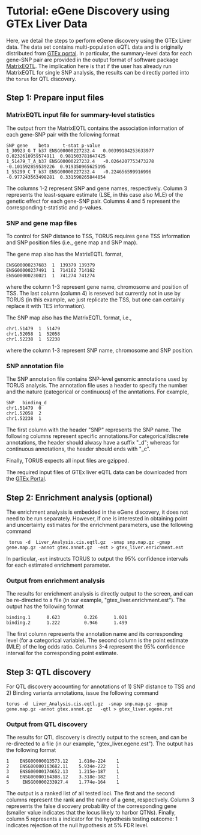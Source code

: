 # Tutorial: eGene Discovery using GTEx Liver Data 

Here, we detail the steps to perform eGene discovery using the GTEx Liver data. The data set contains multi-population eQTL data and is originally distributed from [GTEx portal](http://gtexportal.org/home/). In particular, the summary-level data for each gene-SNP pair are provided in the output format of software package [MatrixEQTL](http://www.bios.unc.edu/research/genomic_software/Matrix_eQTL/).
The implication here is that if the user has already run MatrixEQTL for single SNP analysis, the results can be directly ported into the ```torus``` for QTL discovery. 




## Step 1: Prepare input files

### MatrixEQTL input file for summary-level statistics
The output from the MatrixEQTL contains the association information of each gene-SNP pair with the following format
```
SNP	gene	beta	 t-stat	p-value
1_30923_G_T_b37	ENSG00000227232.4	0.00399184253633977	0.0232610959574911	0.981503781647425
1_51479_T_A_b37	ENSG00000227232.4	-0.0264207753473278	-0.101592859539226	0.919350965625195
1_55299_C_T_b37	ENSG00000227232.4	-0.224656599916996	-0.977243563498281	0.331590265844854

```
The columns 1-2 represent SNP and gene names, respectively. Column 3 represents the least-square estimate (LSE, in this case also MLE) of the genetic effect for each gene-SNP pair. Columns 4 and 5 represent the corresponding t-statistic and p-values. 

### SNP and gene map files

To control for SNP distance to TSS, TORUS requires gene TSS information and SNP position files (i.e., gene map and SNP map). 

The gene map also has the MatrixEQTL format,
```
ENSG00000237683  1  139379 139379
ENSG00000237491  1  714162 714162
ENSG00000230021  1  741274 741274
```
where the column 1-3 represent gene name, chromosome and position of TSS. The last column (column 4) is reseved but currently not in use by TORUS (in this example, we just replicate the TSS, but one can certainly replace it with TES information).

The SNP map also has the MatrixEQTL format, i.e., 
```
chr1.51479  1  51479
chr1.52058  1  52058
chr1.52238  1  52238
```
where the column 1-3 represent SNP name, chromosome and SNP position. 

### SNP annotation file

The SNP annotation file contains SNP-level genomic annotations used by TORUS analysis. The annotation file uses a header to specify the number and the nature (categorical or continuous) of the anntations. For example,
```
SNP   binding_d
chr1.51479  0
chr1.52058  2
chr1.52238  1
```
The first column with the header "SNP" represents the SNP name. The following columns represent specific annotations.For categorical/discrete annotations, the header should alwasy have a suffix "_d"; whereas for continuous annotations, the header should ends with "_c".  

Finally, TORUS expects all input files are gzipped. 

The required input files of GTEx liver eQTL data can be downloaded from the [GTEx Portal](http://www.gtexportal.org/home/).


## Step 2: Enrichment analysis (optional)

The enrichment analysis is embedded in the eGene discovery, it does not need to be run separately. However, if one is interested in obtaining point and uncertainty estimates for the enrichment parameters, use the following command 
```
 torus -d  Liver_Analysis.cis.eqtl.gz  -smap snp.map.gz -gmap gene.map.gz -annot gtex.annot.gz  -est > gtex_liver.enrichment.est
```
In particular,```-est``` instructs TORUS to output the 95% confidence intervals for each estimated enrichment parameter.


### Output from enrichment analysis

The results for enrichment analysis is directly output to the screen, and can be re-directed to a file (in our example, "gtex_liver.enrichment.est"). The output has the following format
```
binding.1      0.623         0.226      1.021
binding.2      1.222         0.946      1.499
```
The first column represents the annotation name and its corresponding level (for a categorical variable). The second column is the point estimate (MLE) of the log odds ratio. Columns 3-4 represent the 95% confidence interval for the corresponding point estimate.



## Step 3: QTL discovery

For QTL discovery accounting for annotations of 1) SNP distance to TSS and 2) Binding variants annotations, issue the following command 
```
torus -d  Liver_Analysis.cis.eqtl.gz  -smap snp.map.gz -gmap gene.map.gz -annot gtex.annot.gz   -qtl > gtex_liver.egene.rst
```

### Output from QTL discovery

The results for QTL discovery is directly output to the screen, and can be re-directed to a file (in our example, "gtex_liver.egene.est"). The output has the following format

```
1    ENSG00000013573.12    1.616e-224    1
2    ENSG00000163682.11    5.934e-222    1
3    ENSG00000174652.13    1.215e-187    1
4    ENSG00000164308.12    3.318e-182    1
5     ENSG00000233927.4    1.774e-164    1
```
The output is a ranked list of all tested loci. The first and the second columns represent the rank and the name of a gene, respectively. Column 3 represents the false discovery probability of the corresponding gene (smaller value indicates that the locus likely to harbor QTNs). Finally, column 5 represents a indicator for the hypothesis testing outcome: 1 indicates rejection of the null hypothesis at 5% FDR level.

  


